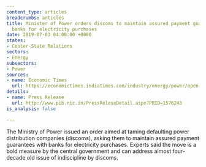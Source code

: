 ```yaml
---
content_type: articles
breadcrumbs: articles
title: Minister of Power orders discoms to maintain assured payment guarantees with
  banks for electricity purchases
date: 2019-07-03 04:00:00 +0000
states:
- Center-State Relations
sectors:
- Energy
subsectors:
- Power
sources:
- name: Economic Times
  url: https://economictimes.indiatimes.com/industry/energy/power/open-guarantees-for-power-purchase-or-face-power-cuts-power-ministrys-new-order-to-discoms/articleshow/69993196.cms
details:
- name: Press Release
  url: http://www.pib.nic.in/PressReleseDetail.aspx?PRID=1576243
is_analysis: false

---
```

The Ministry of Power issued an order aimed at taming defaulting power distribution companies (discoms), asking them to maintain assured payment guarantees with banks for electricity purchases. Experts said the move is a bold measure by the central government and can address almost four-decade old issue of indiscipline by discoms.